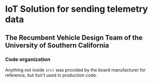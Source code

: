 # IoT Solution for sending telemetry data

## The Recumbent Vehicle Design Team of the University of Southern California

### Code organization

Anything not inside `src\` was provided by the board manufacturer for reference, but itsn't used in production code.
